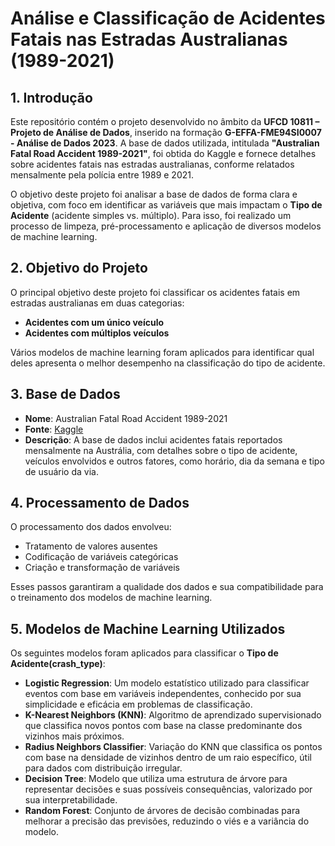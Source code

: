 # Análise e Classificação de Acidentes Fatais nas Estradas Australianas (1989-2021)

## 1. Introdução

Este repositório contém o projeto desenvolvido no âmbito da **UFCD 10811 – Projeto de Análise de Dados**, inserido na formação **G-EFFA-FME94SI0007 - Análise de Dados 2023**. A base de dados utilizada, intitulada **"Australian Fatal Road Accident 1989-2021"**, foi obtida do Kaggle e fornece detalhes sobre acidentes fatais nas estradas australianas, conforme relatados mensalmente pela polícia entre 1989 e 2021.

O objetivo deste projeto foi analisar a base de dados de forma clara e objetiva, com foco em identificar as variáveis que mais impactam o **Tipo de Acidente** (acidente simples vs. múltiplo). Para isso, foi realizado um processo de limpeza, pré-processamento e aplicação de diversos modelos de machine learning.

## 2. Objetivo do Projeto

O principal objetivo deste projeto foi classificar os acidentes fatais em estradas australianas em duas categorias:
- **Acidentes com um único veículo**
- **Acidentes com múltiplos veículos**

Vários modelos de machine learning foram aplicados para identificar qual deles apresenta o melhor desempenho na classificação do tipo de acidente.

## 3. Base de Dados

- **Nome**: Australian Fatal Road Accident 1989-2021
- **Fonte**: [Kaggle](https://www.kaggle.com/)
- **Descrição**: A base de dados inclui acidentes fatais reportados mensalmente na Austrália, com detalhes sobre o tipo de acidente, veículos envolvidos e outros fatores, como horário, dia da semana e tipo de usuário da via.

## 4. Processamento de Dados

O processamento dos dados envolveu:
- Tratamento de valores ausentes
- Codificação de variáveis categóricas
- Criação e transformação de variáveis

Esses passos garantiram a qualidade dos dados e sua compatibilidade para o treinamento dos modelos de machine learning.

## 5. Modelos de Machine Learning Utilizados

Os seguintes modelos foram aplicados para classificar o **Tipo de Acidente(crash_type)**:
- **Logistic Regression**: Um modelo estatístico utilizado para classificar eventos com base em variáveis independentes, conhecido por sua simplicidade e eficácia em problemas de classificação.
- **K-Nearest Neighbors (KNN)**: Algoritmo de aprendizado supervisionado que classifica novos pontos com base na classe predominante dos vizinhos mais próximos.
- **Radius Neighbors Classifier**: Variação do KNN que classifica os pontos com base na densidade de vizinhos dentro de um raio específico, útil para dados com distribuição irregular.
- **Decision Tree**: Modelo que utiliza uma estrutura de árvore para representar decisões e suas possíveis consequências, valorizado por sua interpretabilidade.
- **Random Forest**: Conjunto de árvores de decisão combinadas para melhorar a precisão das previsões, reduzindo o viés e a variância do modelo.



